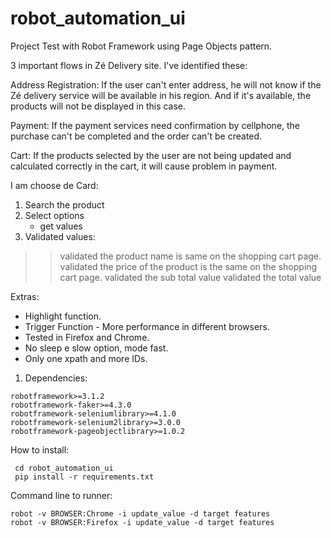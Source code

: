 # robot_automation_ui

Project Test with Robot Framework using Page Objects pattern.

3 important flows in Zé Delivery site. I've identified these:

Address Registration: If the user can't enter address, he will not know if the Zé delivery service will be available in his region. 
And if it's available, the products will not be displayed in this case.

Payment: If the payment services need confirmation by cellphone, the purchase can't be completed and the order can't be created.

Cart: If the products selected by the user are not being updated and calculated correctly in the cart, it will cause problem in payment.

I am choose de Card:
1. Search the product
2. Select options 
    - get values
3. Validated values:
>> validated the product name is same on the shopping cart page.
>> validated the price of the product is the same on the shopping cart page.
>> validated the sub total value
>> validated the total value 

Extras:
- Highlight function.
- Trigger Function - More performance in different browsers.
- Tested in Firefox and Chrome.
- No sleep e slow option, mode fast.
- Only one xpath and more IDs.

1. Dependencies:
```
robotframework>=3.1.2
robotframework-faker>=4.3.0
robotframework-seleniumlibrary>=4.1.0
robotframework-selenium2library>=3.0.0
robotframework-pageobjectlibrary>=1.0.2
```

How to install:
```
 cd robot_automation_ui   
 pip install -r requirements.txt
```

Command line to runner:
```
robot -v BROWSER:Chrome -i update_value -d target features
robot -v BROWSER:Firefox -i update_value -d target features
```
